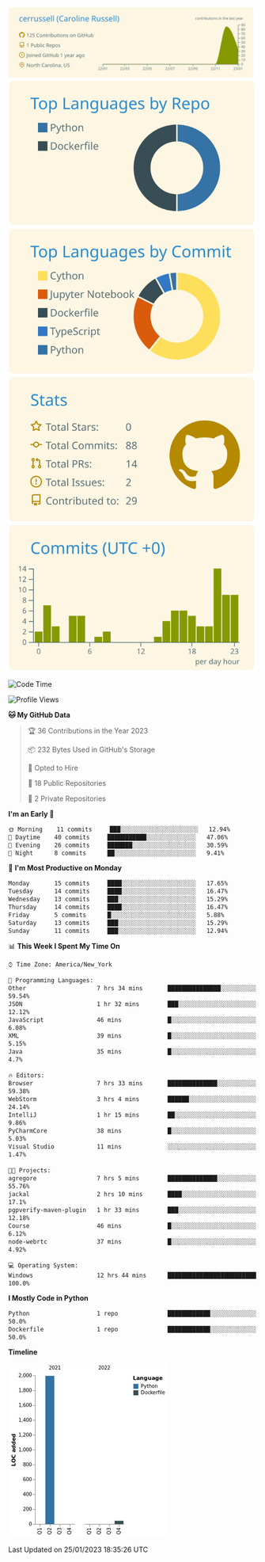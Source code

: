 
[![](https://raw.githubusercontent.com/cerrussell/cerrussell/master/profile-summary-card-output/solarized/0-profile-details.svg)](https://github.com/vn7n24fzkq/github-profile-summary-cards)
[![](https://raw.githubusercontent.com/cerrussell/cerrussell/master/profile-summary-card-output/solarized/1-repos-per-language.svg)](https://github.com/vn7n24fzkq/github-profile-summary-cards) [![](https://raw.githubusercontent.com/cerrussell/cerrussell/master/profile-summary-card-output/solarized/2-most-commit-language.svg)](https://github.com/vn7n24fzkq/github-profile-summary-cards)
[![](https://raw.githubusercontent.com/cerrussell/cerrussell/master/profile-summary-card-output/solarized/3-stats.svg)](https://github.com/vn7n24fzkq/github-profile-summary-cards) [![](https://raw.githubusercontent.com/cerrussell/cerrussell/master/profile-summary-card-output/solarized/4-productive-time.svg)](https://github.com/vn7n24fzkq/github-profile-summary-cards)

<!--START_SECTION:waka-->
![Code Time](http://img.shields.io/badge/Code%20Time-22%20hrs%2043%20mins-blue)

![Profile Views](http://img.shields.io/badge/Profile%20Views-58-blue)

**🐱 My GitHub Data** 

> 🏆 36 Contributions in the Year 2023
 > 
> 📦 232 Bytes Used in GitHub's Storage 
 > 
> 💼 Opted to Hire
 > 
> 📜 18 Public Repositories 
 > 
> 🔑 2 Private Repositories  
 > 
**I'm an Early 🐤** 

```text
🌞 Morning    11 commits     ███░░░░░░░░░░░░░░░░░░░░░░   12.94% 
🌆 Daytime    40 commits     ███████████░░░░░░░░░░░░░░   47.06% 
🌃 Evening    26 commits     ███████░░░░░░░░░░░░░░░░░░   30.59% 
🌙 Night      8 commits      ██░░░░░░░░░░░░░░░░░░░░░░░   9.41%

```
📅 **I'm Most Productive on Monday** 

```text
Monday       15 commits     ████░░░░░░░░░░░░░░░░░░░░░   17.65% 
Tuesday      14 commits     ████░░░░░░░░░░░░░░░░░░░░░   16.47% 
Wednesday    13 commits     ███░░░░░░░░░░░░░░░░░░░░░░   15.29% 
Thursday     14 commits     ████░░░░░░░░░░░░░░░░░░░░░   16.47% 
Friday       5 commits      █░░░░░░░░░░░░░░░░░░░░░░░░   5.88% 
Saturday     13 commits     ███░░░░░░░░░░░░░░░░░░░░░░   15.29% 
Sunday       11 commits     ███░░░░░░░░░░░░░░░░░░░░░░   12.94%

```


📊 **This Week I Spent My Time On** 

```text
⌚︎ Time Zone: America/New_York

💬 Programming Languages: 
Other                    7 hrs 34 mins       ███████████████░░░░░░░░░░   59.54% 
JSON                     1 hr 32 mins        ███░░░░░░░░░░░░░░░░░░░░░░   12.12% 
JavaScript               46 mins             █░░░░░░░░░░░░░░░░░░░░░░░░   6.08% 
XML                      39 mins             █░░░░░░░░░░░░░░░░░░░░░░░░   5.15% 
Java                     35 mins             █░░░░░░░░░░░░░░░░░░░░░░░░   4.7%

🔥 Editors: 
Browser                  7 hrs 33 mins       ██████████████░░░░░░░░░░░   59.38% 
WebStorm                 3 hrs 4 mins        ██████░░░░░░░░░░░░░░░░░░░   24.14% 
IntelliJ                 1 hr 15 mins        ██░░░░░░░░░░░░░░░░░░░░░░░   9.86% 
PyCharmCore              38 mins             █░░░░░░░░░░░░░░░░░░░░░░░░   5.03% 
Visual Studio            11 mins             ░░░░░░░░░░░░░░░░░░░░░░░░░   1.47%

🐱‍💻 Projects: 
agregore                 7 hrs 5 mins        ██████████████░░░░░░░░░░░   55.76% 
jackal                   2 hrs 10 mins       ████░░░░░░░░░░░░░░░░░░░░░   17.1% 
pgpverify-maven-plugin   1 hr 33 mins        ███░░░░░░░░░░░░░░░░░░░░░░   12.18% 
Course                   46 mins             █░░░░░░░░░░░░░░░░░░░░░░░░   6.12% 
node-webrtc              37 mins             █░░░░░░░░░░░░░░░░░░░░░░░░   4.92%

💻 Operating System: 
Windows                  12 hrs 44 mins      █████████████████████████   100.0%

```

**I Mostly Code in Python** 

```text
Python                   1 repo              ████████████░░░░░░░░░░░░░   50.0% 
Dockerfile               1 repo              ████████████░░░░░░░░░░░░░   50.0%

```


**Timeline**

![Chart not found](https://raw.githubusercontent.com/cerrussell/cerrussell/master/charts/bar_graph.png) 


 Last Updated on 25/01/2023 18:35:26 UTC
<!--END_SECTION:waka-->
